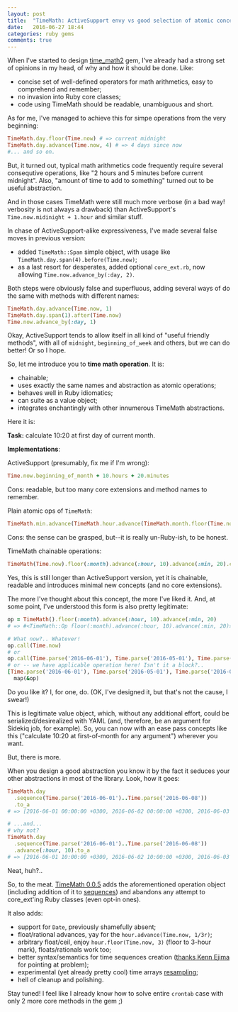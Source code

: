 ```yaml
---
layout: post
title:  "TimeMath: ActiveSupport envy vs good selection of atomic concepts"
date:   2016-06-27 18:44
categories: ruby gems
comments: true
---
```


When I've started to design [time_math2](https://github.com/zverok/time_math2)
gem, I've already had a strong set of opinions in my head, of why and
how it should be done. Like:
* concise set of well-defined operators for math arithmetics, easy to
  comprehend and remember;
* no invasion into Ruby core classes;
* code using TimeMath should be readable, unambiguous and short.

As for me, I've managed to achieve this for simpe operations from the
very beginning:

```ruby
TimeMath.day.floor(Time.now) # => current midnight
TimeMath.day.advance(Time.now, 4) # => 4 days since now
#... and so on.
```

But, it turned out, typical math arithmetics code frequently require
several consequtive operations, like "2 hours and 5 minutes before current
midnight". Also, "amount of time to add to something" turned out to
be useful abstraction.

And in those cases TimeMath were still much more verbose (in a bad way!
verbosity is not always a drawback) than ActiveSupport's `Time.now.midinight + 1.hour`
and similar stuff.

In chase of ActiveSupport-alike expressiveness, I've made several false
moves in previous version:

* added `TimeMath::Span` simple object, with usage like
  `TimeMath.day.span(4).before(Time.now)`;
* as a last resort for desperates, added optional `core_ext.rb`, now
  allowing `Time.now.advance_by(:day, 2)`.

Both steps were obviously false and superfluous, adding several ways of
do the same with methods with different names:

```ruby
TimeMath.day.advance(Time.now, 1)
TimeMath.day.span(1).after(Time.now)
Time.now.advance_by(:day, 1)
```

Okay, ActiveSupport tends to allow itself in all kind of "useful friendly
methods", with all of `midnight`, `beginning_of_week` and others, but
we can do better! Or so I hope.

So, let me introduce you to **time math operation**. It is:

* chainable;
* uses exactly the same names and abstraction as atomic operations;
* behaves well in Ruby idiomatics;
* can suite as a value object;
* integrates enchantingly with other innumerous TimeMath abstractions.

Here it is:

**Task:** calculate 10:20 at first day of current month.

**Implementations**:

ActiveSupport (presumably, fix me if I'm wrong):

```ruby
Time.now.beginning_of_month + 10.hours + 20.minutes
```

Cons: readable, but too many core extensions and method names to remember.

Plain atomic ops of `TimeMath`:

```ruby
TimeMath.min.advance(TimeMath.hour.advance(TimeMath.month.floor(Time.now)))
```

Cons: the sense can be grasped, but--it is really un-Ruby-ish, to be honest.

TimeMath chainable operations:

```ruby
TimeMath(Time.now).floor(:month).advance(:hour, 10).advance(:min, 20).call
```

Yes, this is still longer than ActiveSupport version, yet it is chainable,
readable and introduces minimal new concepts (and no core extensions).

The more I've thought about this concept, the more I've liked it. And,
at some point, I've understood this form is also pretty legitimate:

```ruby
op = TimeMath().floor(:month).advance(:hour, 10).advance(:min, 20)
# => #<TimeMath::Op floor(:month).advance(:hour, 10).advance(:min, 20)>

# What now?.. Whatever!
op.call(Time.now)
# or
op.call(Time.parse('2016-06-01'), Time.parse('2016-05-01'), Time.parse('2016-04-01'))
# or -- we have applicable operation here! Isn't it a block?..
[Time.parse('2016-06-01'), Time.parse('2016-05-01'), Time.parse('2016-04-01')].
  map(&op)
```

Do you like it? I, for one, do. (OK, I've designed it, but that's not
the cause, I swear!)

This is legitimate value object, which, without any additional effort,
could be serialized/desirealized with YAML (and, therefore, be an argument
for Sidekiq job, for example). So, you can now with an ease pass concepts
like this ("calculate 10:20 at first-of-month for any argument") wherever
you want.

But, there is more.

When you design a good abstraction you know it by the fact it seduces
your other abstractions in most of the library. Look, how it goes:

```ruby
TimeMath.day
  .sequence(Time.parse('2016-06-01')..Time.parse('2016-06-08'))
  .to_a
# => [2016-06-01 00:00:00 +0300, 2016-06-02 00:00:00 +0300, 2016-06-03 00:00:00 +0300, 2016-06-04 00:00:00 +0300, 2016-06-05 00:00:00 +0300, 2016-06-06 00:00:00 +0300, 2016-06-07 00:00:00 +0300, 2016-06-08 00:00:00 +0300]

# ...and...
# why not?
TimeMath.day
  .sequence(Time.parse('2016-06-01')..Time.parse('2016-06-08'))
  .advance(:hour, 10).to_a
# => [2016-06-01 10:00:00 +0300, 2016-06-02 10:00:00 +0300, 2016-06-03 10:00:00 +0300, 2016-06-04 10:00:00 +0300, 2016-06-05 10:00:00 +0300, 2016-06-06 10:00:00 +0300, 2016-06-07 10:00:00 +0300, 2016-06-08 10:00:00 +0300]
```

Neat, huh?..

So, to the meat. [TimeMath 0.0.5](https://github.com/zverok/time_math2/blob/master/CHANGELOG.md#005-2016-06-25)
adds the aforementioned operation object (including addition of it to
[sequences](https://github.com/zverok/time_math2#time-sequence-abstraction))
and abandons any attempt to core_ext'ing Ruby classes (even opt-in ones).

It also adds:

* support for `Date`, previously shamefully absent;
* float/rational advances, yay for the `hour.advance(Time.now, 1/3r)`;
* arbitrary float/ceil, enjoy `hour.floor(Time.now, 3)` (floor to 3-hour
  mark), floats/rationals work too;
* better syntax/semantics for time sequences creation ([thanks Kenn Ejima](https://github.com/zverok/time_math2/issues/2)
  for pointing at problem);
* experimental (yet already pretty cool) time arrays [resampling](https://github.com/zverok/time_math2#resampling);
* hell of cleanup and polishing.

Stay tuned! I feel like I already know how to solve entire `crontab`
case with only 2 more core methods in the gem ;)
